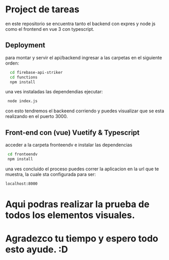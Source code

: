 
# Project de tareas

en este repositorio se encuentra tanto el backend con expres y node js como el frontend en vue 3 con typescript.




## Deployment

para montar y servir el api/backend ingresar a las carpetas en el siguiente orden:

```bash
  cd firebase-api-striker
  cd functions
  npm install 
```

una ves instaladas las dependendias 
 ejecutar:

 ```bash
  node index.js
```
con esto tendremos el backeend corriendo y puedes visualizar que se esta realizando en el puerto 3000.

## Front-end con (vue) Vuetify & Typescript
acceder a la carpeta fronteendv e instalar las dependencias

 ```bash
  cd fronteendv
  npm install
```

una ves concluido el proceso puedes correr la aplicacion en la url que te muestra, la cuale sta configurada para ser:
 ```bash
 localhost:8000
```
 # Aqui podras realizar la prueba de todos los elementos visuales.

 # Agradezco tu tiempo y espero todo esto ayude. :D 

